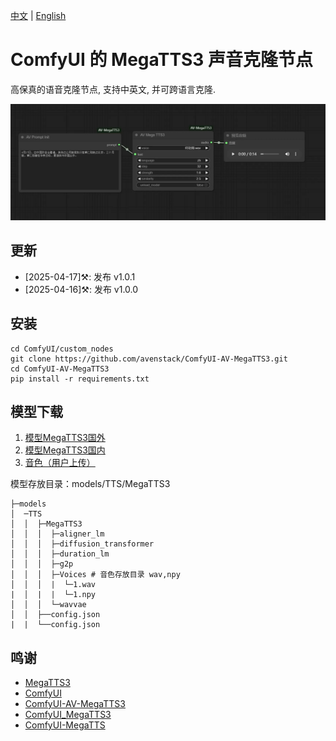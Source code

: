[中文](README-CN.md) | [English](README.md) 

# ComfyUI 的 MegaTTS3 声音克隆节点

高保真的语音克隆节点, 支持中英文, 并可跨语言克隆.

![workflow](example_workflow/workflow.webp)

## 更新

- [2025-04-17]⚒️: 发布 v1.0.1
- [2025-04-16]⚒️: 发布 v1.0.0

## 安装

```
cd ComfyUI/custom_nodes
git clone https://github.com/avenstack/ComfyUI-AV-MegaTTS3.git
cd ComfyUI-AV-MegaTTS3
pip install -r requirements.txt
```

## 模型下载

1. [模型MegaTTS3国外](https://huggingface.co/ByteDance/MegaTTS3/tree/main)
2. [模型MegaTTS3国内](https://www.modelscope.cn/models/ByteDance/MegaTTS3/files)
3. [音色（用户上传）](https://drive.google.com/drive/folders/1QhcHWcy20JfqWjgqZX1YM3I6i9u4oNlr?usp=sharing)

模型存放目录：models/TTS/MegaTTS3
```
├─models
│  ─TTS
│  │  ├─MegaTTS3
│  │  │  ├─aligner_lm
│  │  │  ├─diffusion_transformer
│  │  │  ├─duration_lm
│  │  │  ├─g2p
│  │  │  ├─Voices # 音色存放目录 wav,npy
│  │  │  |  └─1.wav
|  │  |  |  └─1.npy
│  │  │  └─wavvae
│  │  ├──config.json
|  |  └──config.json
```



## 鸣谢

- [MegaTTS3](https://github.com/bytedance/MegaTTS3)
- [ComfyUI](https://github.com/comfyanonymous/ComfyUI)
- [ComfyUI-AV-MegaTTS3](github.com/avenstack/ComfyUI-AV-MegaTTS3)
- [ComfyUI_MegaTTS3](https://github.com/billwuhao/ComfyUI_MegaTTS3)
- [ComfyUI-MegaTTS](https://github.com/1038lab/ComfyUI-MegaTTS)
